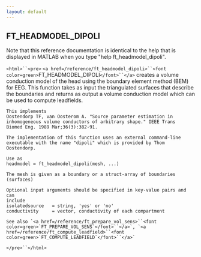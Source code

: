 ```yaml
---
layout: default
---
```


##  FT_HEADMODEL_DIPOLI

Note that this reference documentation is identical to the help that is displayed in MATLAB when you type "help ft_headmodel_dipoli".

`<html>``<pre>`
    `<a href=/reference/ft_headmodel_dipoli>``<font color=green>`FT_HEADMODEL_DIPOLI`</font>``</a>` creates a volume conduction model of the head
    using the boundary element method (BEM) for EEG. This function takes
    as input the triangulated surfaces that describe the boundaries and
    returns as output a volume conduction model which can be used to
    compute leadfields.
 
    This implements
    Oostendorp TF, van Oosterom A. "Source parameter estimation in
    inhomogeneous volume conductors of arbitrary shape." IEEE Trans
    Biomed Eng. 1989 Mar;36(3):382-91.
 
    The implementation of this function uses an external command-line
    executable with the name "dipoli" which is provided by Thom Oostendorp.
 
    Use as
    headmodel = ft_headmodel_dipoli(mesh, ...)
 
    The mesh is given as a boundary or a struct-array of boundaries (surfaces)
 
    Optional input arguments should be specified in key-value pairs and can
    include
    isolatedsource   = string, 'yes' or 'no'
    conductivity     = vector, conductivity of each compartment
 
    See also `<a href=/reference/ft_prepare_vol_sens>``<font color=green>`FT_PREPARE_VOL_SENS`</font>``</a>`, `<a href=/reference/ft_compute_leadfield>``<font color=green>`FT_COMPUTE_LEADFIELD`</font>``</a>`
`</pre>``</html>`

